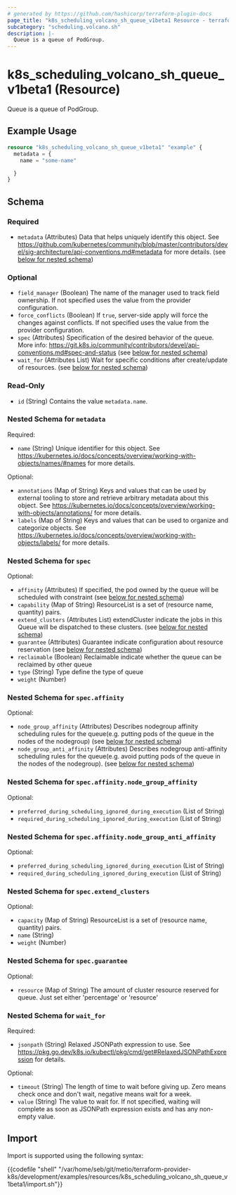 ```yaml
---
# generated by https://github.com/hashicorp/terraform-plugin-docs
page_title: "k8s_scheduling_volcano_sh_queue_v1beta1 Resource - terraform-provider-k8s"
subcategory: "scheduling.volcano.sh"
description: |-
  Queue is a queue of PodGroup.
---
```


# k8s_scheduling_volcano_sh_queue_v1beta1 (Resource)

Queue is a queue of PodGroup.

## Example Usage

```terraform
resource "k8s_scheduling_volcano_sh_queue_v1beta1" "example" {
  metadata = {
    name = "some-name"

  }
}
```

<!-- schema generated by tfplugindocs -->
## Schema

### Required

- `metadata` (Attributes) Data that helps uniquely identify this object. See https://github.com/kubernetes/community/blob/master/contributors/devel/sig-architecture/api-conventions.md#metadata for more details. (see [below for nested schema](#nestedatt--metadata))

### Optional

- `field_manager` (Boolean) The name of the manager used to track field ownership. If not specified uses the value from the provider configuration.
- `force_conflicts` (Boolean) If `true`, server-side apply will force the changes against conflicts. If not specified uses the value from the provider configuration.
- `spec` (Attributes) Specification of the desired behavior of the queue. More info: https://git.k8s.io/community/contributors/devel/api-conventions.md#spec-and-status (see [below for nested schema](#nestedatt--spec))
- `wait_for` (Attributes List) Wait for specific conditions after create/update of resources. (see [below for nested schema](#nestedatt--wait_for))

### Read-Only

- `id` (String) Contains the value `metadata.name`.

<a id="nestedatt--metadata"></a>
### Nested Schema for `metadata`

Required:

- `name` (String) Unique identifier for this object. See https://kubernetes.io/docs/concepts/overview/working-with-objects/names/#names for more details.

Optional:

- `annotations` (Map of String) Keys and values that can be used by external tooling to store and retrieve arbitrary metadata about this object. See https://kubernetes.io/docs/concepts/overview/working-with-objects/annotations/ for more details.
- `labels` (Map of String) Keys and values that can be used to organize and categorize objects. See https://kubernetes.io/docs/concepts/overview/working-with-objects/labels/ for more details.


<a id="nestedatt--spec"></a>
### Nested Schema for `spec`

Optional:

- `affinity` (Attributes) If specified, the pod owned by the queue will be scheduled with constraint (see [below for nested schema](#nestedatt--spec--affinity))
- `capability` (Map of String) ResourceList is a set of (resource name, quantity) pairs.
- `extend_clusters` (Attributes List) extendCluster indicate the jobs in this Queue will be dispatched to these clusters. (see [below for nested schema](#nestedatt--spec--extend_clusters))
- `guarantee` (Attributes) Guarantee indicate configuration about resource reservation (see [below for nested schema](#nestedatt--spec--guarantee))
- `reclaimable` (Boolean) Reclaimable indicate whether the queue can be reclaimed by other queue
- `type` (String) Type define the type of queue
- `weight` (Number)

<a id="nestedatt--spec--affinity"></a>
### Nested Schema for `spec.affinity`

Optional:

- `node_group_affinity` (Attributes) Describes nodegroup affinity scheduling rules for the queue(e.g. putting pods of the queue in the nodes of the nodegroup) (see [below for nested schema](#nestedatt--spec--affinity--node_group_affinity))
- `node_group_anti_affinity` (Attributes) Describes nodegroup anti-affinity scheduling rules for the queue(e.g. avoid putting pods of the queue in the nodes of the nodegroup). (see [below for nested schema](#nestedatt--spec--affinity--node_group_anti_affinity))

<a id="nestedatt--spec--affinity--node_group_affinity"></a>
### Nested Schema for `spec.affinity.node_group_affinity`

Optional:

- `preferred_during_scheduling_ignored_during_execution` (List of String)
- `required_during_scheduling_ignored_during_execution` (List of String)


<a id="nestedatt--spec--affinity--node_group_anti_affinity"></a>
### Nested Schema for `spec.affinity.node_group_anti_affinity`

Optional:

- `preferred_during_scheduling_ignored_during_execution` (List of String)
- `required_during_scheduling_ignored_during_execution` (List of String)



<a id="nestedatt--spec--extend_clusters"></a>
### Nested Schema for `spec.extend_clusters`

Optional:

- `capacity` (Map of String) ResourceList is a set of (resource name, quantity) pairs.
- `name` (String)
- `weight` (Number)


<a id="nestedatt--spec--guarantee"></a>
### Nested Schema for `spec.guarantee`

Optional:

- `resource` (Map of String) The amount of cluster resource reserved for queue. Just set either 'percentage' or 'resource'



<a id="nestedatt--wait_for"></a>
### Nested Schema for `wait_for`

Required:

- `jsonpath` (String) Relaxed JSONPath expression to use. See https://pkg.go.dev/k8s.io/kubectl/pkg/cmd/get#RelaxedJSONPathExpression for details.

Optional:

- `timeout` (String) The length of time to wait before giving up. Zero means check once and don't wait, negative means wait for a week.
- `value` (String) The value to wait for. If not specified, waiting will complete as soon as JSONPath expression exists and has any non-empty value.

## Import

Import is supported using the following syntax:

{{codefile "shell" "/var/home/seb/git/metio/terraform-provider-k8s/development/examples/resources/k8s_scheduling_volcano_sh_queue_v1beta1/import.sh"}}
